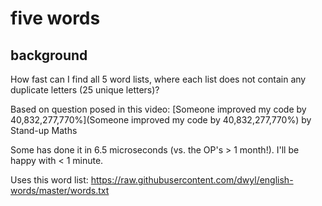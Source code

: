 # five words

## background

How fast can I find all 5 word lists, where each list does not contain any duplicate letters (25 unique letters)?

Based on question posed in this video: [Someone improved my code by 40,832,277,770%](Someone improved my code by 40,832,277,770%) by Stand-up Maths

Some has done it in 6.5 microseconds (vs. the OP's > 1 month!). I'll be happy with < 1 minute.

Uses this word list: https://raw.githubusercontent.com/dwyl/english-words/master/words.txt